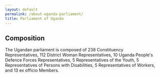 ```yaml
---
layout: default
permalink: /about-uganda-parliament/
title: Parliament of Uganda
---
```


## Composition

The Ugandan parliament is composed of 238 Constituency Representatives, 112 District Woman Representatives, 10 Uganda People's Defence Forces Representatives, 5 Representatives of the Youth, 5 Representatives of Persons with Disabilities, 5 Representatives of Workers, and 13 ex officio Members.
